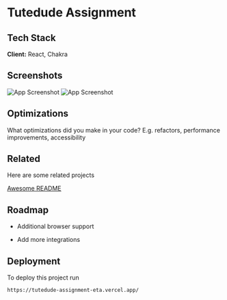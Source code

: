 
# Tutedude Assignment



## Tech Stack

**Client:** React, Chakra


## Screenshots

![App Screenshot](https://bestfile.io/secure/file/vPbe3PVnLGlX6)
![App Screenshot](https://bestfile.io/secure/file/1k0emb1nWGVb4)


## Optimizations

What optimizations did you make in your code? E.g. refactors, performance improvements, accessibility


## Related

Here are some related projects

[Awesome README](https://github.com/matiassingers/awesome-readme)


## Roadmap

- Additional browser support

- Add more integrations


## Deployment

To deploy this project run

```bash
https://tutedude-assignment-eta.vercel.app/
```


